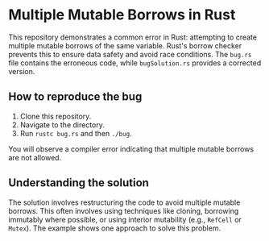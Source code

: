 # Multiple Mutable Borrows in Rust

This repository demonstrates a common error in Rust: attempting to create multiple mutable borrows of the same variable.  Rust's borrow checker prevents this to ensure data safety and avoid race conditions.  The `bug.rs` file contains the erroneous code, while `bugSolution.rs` provides a corrected version.

## How to reproduce the bug

1. Clone this repository.
2. Navigate to the directory.
3. Run `rustc bug.rs` and then `./bug`.

You will observe a compiler error indicating that multiple mutable borrows are not allowed.

## Understanding the solution

The solution involves restructuring the code to avoid multiple mutable borrows. This often involves using techniques like cloning, borrowing immutably where possible, or using interior mutability (e.g., `RefCell` or `Mutex`). The example shows one approach to solve this problem.